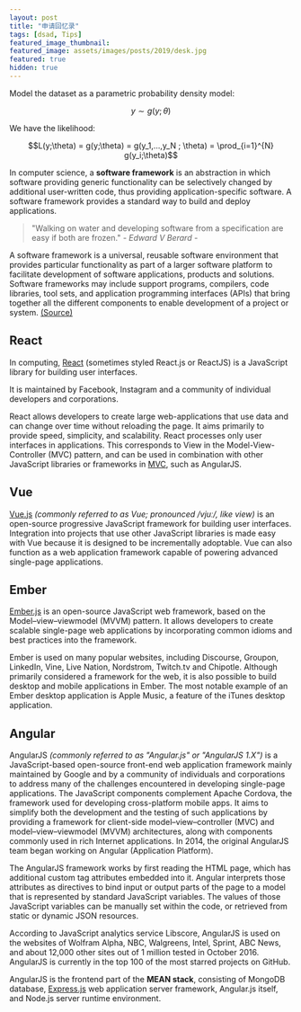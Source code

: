 ```yaml
---
layout: post
title: "申请回忆录"
tags: [dsad, Tips]
featured_image_thumbnail:
featured_image: assets/images/posts/2019/desk.jpg
featured: true
hidden: true
---
```


Model the dataset as a parametric probability density model:

$$y \sim g(y;\theta)$$

We have the likelihood:

$$L(y;\theta) = g(y;\theta) = g(y_1,...,y_N ; \theta) = \prod_{i=1}^{N} g(y_i;\theta)$$

In computer science, a **software framework** is an abstraction in which software providing generic functionality can be selectively changed by additional user-written code, thus providing application-specific software. A software framework provides a standard way to build and deploy applications.

<!--more-->

> "Walking on water and developing software from a specification are easy if both are frozen." <cite>- Edward V Berard -</cite>

A software framework is a universal, reusable software environment that provides particular functionality as part of a larger software platform to facilitate development of software applications, products and solutions. Software frameworks may include support programs, compilers, code libraries, tool sets, and application programming interfaces (APIs) that bring together all the different components to enable development of a project or system. [(Source)](https://en.wikipedia.org/wiki/Software_framework)

## React

In computing, [React](https://reactjs.org/) (sometimes styled React.js or ReactJS) is a JavaScript library for building user interfaces.

It is maintained by Facebook, Instagram and a community of individual developers and corporations.

React allows developers to create large web-applications that use data and can change over time without reloading the page. It aims primarily to provide speed, simplicity, and scalability. React processes only user interfaces in applications. This corresponds to View in the Model-View-Controller (MVC) pattern, and can be used in combination with other JavaScript libraries or frameworks in [MVC](https://en.wikipedia.org/wiki/Model%E2%80%93view%E2%80%93controller), such as AngularJS.

## Vue

[Vue.js](https://vuejs.org/) _(commonly referred to as Vue; pronounced /vjuː/, like view)_ is an open-source progressive JavaScript framework for building user interfaces. Integration into projects that use other JavaScript libraries is made easy with Vue because it is designed to be incrementally adoptable. Vue can also function as a web application framework capable of powering advanced single-page applications.

## Ember

[Ember.js](https://emberjs.com/) is an open-source JavaScript web framework, based on the Model–view–viewmodel (MVVM) pattern. It allows developers to create scalable single-page web applications by incorporating common idioms and best practices into the framework.

Ember is used on many popular websites, including Discourse, Groupon, LinkedIn, Vine, Live Nation, Nordstrom, Twitch.tv and Chipotle. Although primarily considered a framework for the web, it is also possible to build desktop and mobile applications in Ember. The most notable example of an Ember desktop application is Apple Music, a feature of the iTunes desktop application.

## Angular

AngularJS _(commonly referred to as "Angular.js" or "AngularJS 1.X")_ is a JavaScript-based open-source front-end web application framework mainly maintained by Google and by a community of individuals and corporations to address many of the challenges encountered in developing single-page applications. The JavaScript components complement Apache Cordova, the framework used for developing cross-platform mobile apps. It aims to simplify both the development and the testing of such applications by providing a framework for client-side model–view–controller (MVC) and model–view–viewmodel (MVVM) architectures, along with components commonly used in rich Internet applications. In 2014, the original AngularJS team began working on Angular (Application Platform).

The AngularJS framework works by first reading the HTML page, which has additional custom tag attributes embedded into it. Angular interprets those attributes as directives to bind input or output parts of the page to a model that is represented by standard JavaScript variables. The values of those JavaScript variables can be manually set within the code, or retrieved from static or dynamic JSON resources.

According to JavaScript analytics service Libscore, AngularJS is used on the websites of Wolfram Alpha, NBC, Walgreens, Intel, Sprint, ABC News, and about 12,000 other sites out of 1 million tested in October 2016. AngularJS is currently in the top 100 of the most starred projects on GitHub.

AngularJS is the frontend part of the **MEAN stack**, consisting of MongoDB database, [Express.js](https://expressjs.com/) web application server framework, Angular.js itself, and Node.js server runtime environment.
